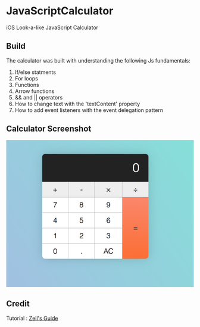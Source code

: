 # JavaScriptCalculator
iOS Look-a-like JavaScript Calculator 
## Build
The calculator was built with understanding the following Js fundamentals: 
1. If/else statments
2. For loops
3. Functions
4. Arrow functions
5. && and || operators
6. How to change text with the 'textContent' property
7. How to add event listeners with the event delegation pattern
## Calculator Screenshot
![Jscal](assets/JsCal.png)
## Credit
Tutorial :
 [Zell's Guide](https://zellwk.com/blog/calculator-part-1/?ck_subscriber_id=217327099)
